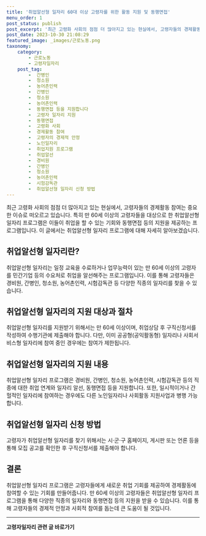 ```yaml
---
title: '취업알선형 일자리 60대 이상 고령자를 위한 활동 지원 및 동행면접'
menu_order: 1
post_status: publish
post_excerpt: '최근 고령화 사회의 점점 더 많아지고 있는 현실에서, 고령자들의 경제활동 참여는 중요한 이슈로 떠오르고 있습니다. 특히 만 60세 이상의 고령자들을 대상으로 한 취업알선형 일자리 프로그램은 이들이 취업을 할 수 있는 기회와 동행면접 등의 지원을 제공하는 프로그램입니다. 이 글에서는 취업알선형 일자리 프로그램에 대해 자세히 알아보겠습니다.'
post_date: 2023-10-30 21:08:29
featured_image: _images/근로노동.png
taxonomy:
    category:
        - 근로노동
        - 고령자일자리
    post_tag:
        -  간병인
        -  청소원
        -  농어촌인력
        -  간병인
        -  청소원
        -  농어촌인력
        -  동행면접 등을 지원합니다
        -  고령자 일자리 지원
        -  동행면접
        -  고령화 사회
        -  경제활동 참여
        -  고령자의 경제적 안정
        -  노인일자리
        -  취업지원 프로그램
        -  취업알선
        -  경비원
        -  간병인
        -  청소원
        -  농어촌인력
        -  시험감독관
        -  취업알선형 일자리 신청 방법
---
```



최근 고령화 사회의 점점 더 많아지고 있는 현실에서, 고령자들의 경제활동 참여는 중요한 이슈로 떠오르고 있습니다. 특히 만 60세 이상의 고령자들을 대상으로 한 취업알선형 일자리 프로그램은 이들이 취업을 할 수 있는 기회와 동행면접 등의 지원을 제공하는 프로그램입니다. 이 글에서는 취업알선형 일자리 프로그램에 대해 자세히 알아보겠습니다.

## 취업알선형 일자리란?

취업알선형 일자리는 일정 교육을 수료하거나 업무능력이 있는 만 60세 이상의 고령자를 민간기업 등의 수요처로 취업을 알선해주는 프로그램입니다. 이를 통해 고령자들은 경비원, 간병인, 청소원, 농어촌인력, 시험감독관 등 다양한 직종의 일자리를 찾을 수 있습니다.

## 취업알선형 일자리의 지원 대상과 절차

취업알선형 일자리를 지원받기 위해서는 만 60세 이상이며, 취업상담 후 구직신청서를 작성하여 수행기관에 제출해야 합니다. 다만, 이미 공공형(공익활동형) 일자리나 사회서비스형 일자리에 참여 중인 경우에는 참여가 제한됩니다.

## 취업알선형 일자리의 지원 내용

취업알선형 일자리 프로그램은 경비원, 간병인, 청소원, 농어촌인력, 시험감독관 등의 직종에 대한 취업 연계와 일자리 알선, 동행면접 등을 지원합니다. 또한, 일시적이거나 간헐적인 일자리에 참여하는 경우에도 다른 노인일자리나 사회활동 지원사업과 병행 가능합니다.

## 취업알선형 일자리 신청 방법

고령자가 취업알선형 일자리를 찾기 위해서는 시·군·구 홈페이지, 게시판 또는 언론 등을 통해 모집 공고를 확인한 후 구직신청서를 제출해야 합니다.

## 결론

취업알선형 일자리 프로그램은 고령자들에게 새로운 취업 기회를 제공하여 경제활동에 참여할 수 있는 기회를 만들어줍니다. 만 60세 이상의 고령자들은 취업알선형 일자리 프로그램을 통해 다양한 직종의 일자리와 동행면접 등의 지원을 받을 수 있습니다. 이를 통해 고령자들의 경제적 안정과 사회적 참여를 돕는데 큰 도움이 될 것입니다.
<!-- wp:separator -->
<hr class="wp-block-separator has-alpha-channel-opacity"/>
<!-- /wp:separator -->

<!-- wp:group {"backgroundColor":"base","layout":{"type":"constrained"}} -->
<div class="wp-block-group has-base-background-color has-background"><!-- wp:paragraph {"align":"center","fontSize":"medium"} -->
<p class="has-text-align-center has-large-font-size"><strong>고령자일자리 관련 글 바로가기</strong></p>
<!-- /wp:paragraph -->


<!-- wp:latest-posts
{"categories":[{"id":10558,"count":19,"description":"","link":"https://uknowlaw.com/category/%ea%b3%a0%eb%a0%b9%ec%9e%90%ec%9d%bc%ec%9e%90%eb%a6%ac/","name":"고령자일자리","slug":"고령자일자리","taxonomy":"category","parent":0,"meta":[],"_links":{"self":[{"href":"https://uknowlaw.com/wp-json/wp/v2/categories/10558"}],"collection":[{"href":"https://uknowlaw.com/wp-json/wp/v2/categories"}],"about":[{"href":"https://uknowlaw.com/wp-json/wp/v2/taxonomies/category"}],"wp:post_type":[{"href":"https://uknowlaw.com/wp-json/wp/v2/posts?categories=10558"}],"curies":[{"name":"wp","href":"https://api.w.org/{rel}","templated":true}]}}]} /--></div>
<!-- /wp:group -->
